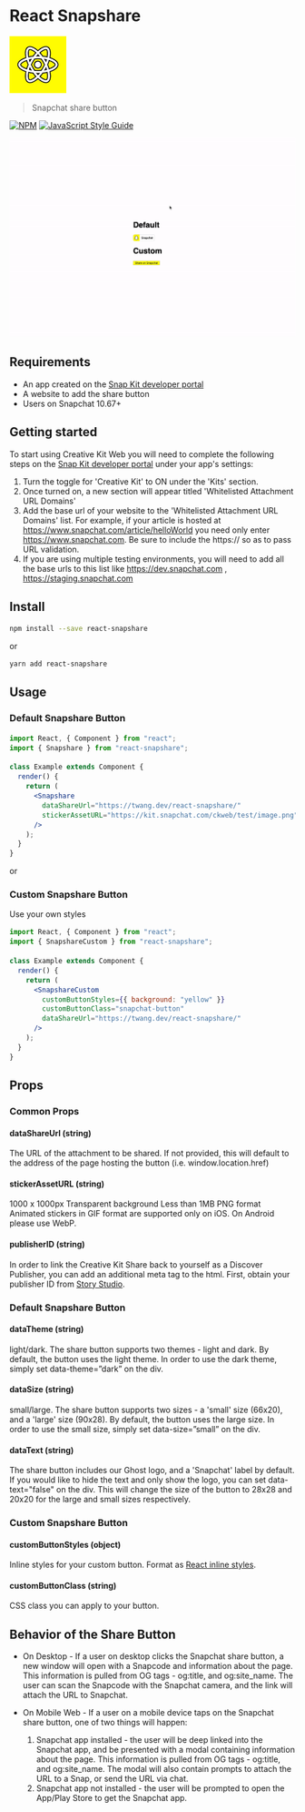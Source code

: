# React Snapshare

![react snapshare logo](logo.jpeg)

> Snapchat share button

[![NPM](https://img.shields.io/npm/v/react-snapshare.svg)](https://www.npmjs.com/package/react-snapshare) [![JavaScript Style Guide](https://img.shields.io/badge/code_style-standard-brightgreen.svg)](https://standardjs.com)

![gif demo](./gif.gif)

## Requirements

- An app created on the [Snap Kit developer portal](https://kit.snapchat.com/portal)
- A website to add the share button
- Users on Snapchat 10.67+

## Getting started

To start using Creative Kit Web you will need to complete the following steps on the [Snap Kit developer portal](https://kit.snapchat.com/portal) under your app's settings:

1. Turn the toggle for 'Creative Kit' to ON under the 'Kits' section.
2. Once turned on, a new section will appear titled 'Whitelisted Attachment URL Domains'
3. Add the base url of your website to the 'Whitelisted Attachment URL Domains' list. For example, if your article is hosted at https://www.snapchat.com/article/helloWorld you need only enter https://www.snapchat.com. Be sure to include the https:// so as to pass URL validation.
4. If you are using multiple testing environments, you will need to add all the base urls to this list like https://dev.snapchat.com , https://staging.snapchat.com

## Install

```bash
npm install --save react-snapshare
```

or

```bash
yarn add react-snapshare
```

## Usage

### Default Snapshare Button

```jsx
import React, { Component } from "react";
import { Snapshare } from "react-snapshare";

class Example extends Component {
  render() {
    return (
      <Snapshare
        dataShareUrl="https://twang.dev/react-snapshare/"
        stickerAssetURL="https://kit.snapchat.com/ckweb/test/image.png"
      />
    );
  }
}
```

or

### Custom Snapshare Button

Use your own styles

```jsx
import React, { Component } from "react";
import { SnapshareCustom } from "react-snapshare";

class Example extends Component {
  render() {
    return (
      <SnapshareCustom
        customButtonStyles={{ background: "yellow" }}
        customButtonClass="snapchat-button"
        dataShareUrl="https://twang.dev/react-snapshare/"
      />
    );
  }
}
```

## Props

### Common Props

#### dataShareUrl (string)

The URL of the attachment to be shared. If not provided, this will default to the address of the page hosting the button (i.e. window.location.href)

#### stickerAssetURL (string)

1000 x 1000px
Transparent background
Less than 1MB
PNG format
Animated stickers in GIF format are supported only on iOS. On Android please use WebP.

#### publisherID (string)

In order to link the Creative Kit Share back to yourself as a Discover Publisher, you can add an additional meta tag to the html. First, obtain your publisher ID from [Story Studio](https://publish.snapchat.com/).

### Default Snapshare Button

#### dataTheme (string)

light/dark. The share button supports two themes - light and dark. By default, the button uses the light theme. In order to use the dark theme, simply set data-theme=”dark” on the div.

#### dataSize (string)

small/large. The share button supports two sizes - a 'small' size (66x20), and a 'large' size (90x28). By default, the button uses the large size. In order to use the small size, simply set data-size=”small” on the div.

#### dataText (string)

The share button includes our Ghost logo, and a 'Snapchat' label by default. If you would like to hide the text and only show the logo, you can set data-text="false" on the div. This will change the size of the button to 28x28 and 20x20 for the large and small sizes respectively.

### Custom Snapshare Button

#### customButtonStyles (object)

Inline styles for your custom button. Format as [React inline styles](https://reactjs.org/docs/dom-elements.html#style).

#### customButtonClass (string)

CSS class you can apply to your button.

## Behavior of the Share Button

- On Desktop - If a user on desktop clicks the Snapchat share button, a new window will open with a Snapcode and information about the page. This information is pulled from OG tags - og:title, and og:site_name. The user can scan the Snapcode with the Snapchat camera, and the link will attach the URL to Snapchat.

- On Mobile Web - If a user on a mobile device taps on the Snapchat share button, one of two things will happen:
  1. Snapchat app installed - the user will be deep linked into the Snapchat app, and be presented with a modal containing information about the page. This information is pulled from OG tags - og:title, and og:site_name. The modal will also contain prompts to attach the URL to a Snap, or send the URL via chat.
  2. Snapchat app not installed - the user will be prompted to open the App/Play Store to get the Snapchat app.
